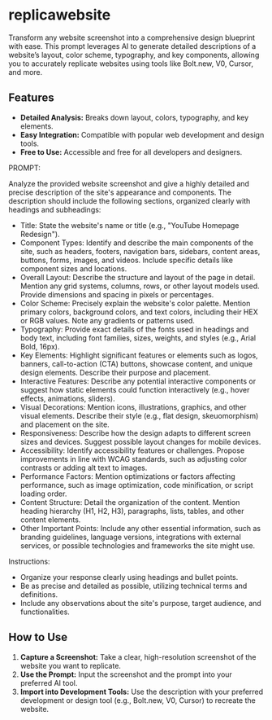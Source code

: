 # replicawebsite
Transform any website screenshot into a comprehensive design blueprint with ease. This prompt leverages AI to generate detailed descriptions of a website’s layout, color scheme, typography, and key components, allowing you to accurately replicate websites using tools like Bolt.new, V0, Cursor, and more.

## Features
- **Detailed Analysis:** Breaks down layout, colors, typography, and key elements.
- **Easy Integration:** Compatible with popular web development and design tools.
- **Free to Use:** Accessible and free for all developers and designers.

PROMPT:

Analyze the provided website screenshot and give a highly detailed and precise description of the site's appearance and components. The description should include the following sections, organized clearly with headings and subheadings:

* Title: State the website's name or title (e.g., "YouTube Homepage Redesign").
* Component Types: Identify and describe the main components of the site, such as headers, footers, navigation bars, sidebars, content areas, buttons, forms, images, and videos. Include specific details like component sizes and locations.
* Overall Layout: Describe the structure and layout of the page in detail. Mention any grid systems, columns, rows, or other layout models used. Provide dimensions and spacing in pixels or percentages.
* Color Scheme: Precisely explain the website's color palette. Mention primary colors, background colors, and text colors, including their HEX or RGB values. Note any gradients or patterns used.
* Typography: Provide exact details of the fonts used in headings and body text, including font families, sizes, weights, and styles (e.g., Arial Bold, 16px).
* Key Elements: Highlight significant features or elements such as logos, banners, call-to-action (CTA) buttons, showcase content, and unique design elements. Describe their purpose and placement.
* Interactive Features: Describe any potential interactive components or suggest how static elements could function interactively (e.g., hover effects, animations, sliders).
* Visual Decorations: Mention icons, illustrations, graphics, and other visual elements. Describe their style (e.g., flat design, skeuomorphism) and placement on the site.
* Responsiveness: Describe how the design adapts to different screen sizes and devices. Suggest possible layout changes for mobile devices.
* Accessibility: Identify accessibility features or challenges. Propose improvements in line with WCAG standards, such as adjusting color contrasts or adding alt text to images.
* Performance Factors: Mention optimizations or factors affecting performance, such as image optimization, code minification, or script loading order.
* Content Structure: Detail the organization of the content. Mention heading hierarchy (H1, H2, H3), paragraphs, lists, tables, and other content elements.
* Other Important Points: Include any other essential information, such as branding guidelines, language versions, integrations with external services, or possible technologies and frameworks the site might use.

Instructions:
* Organize your response clearly using headings and bullet points.
* Be as precise and detailed as possible, utilizing technical terms and definitions.
* Include any observations about the site's purpose, target audience, and functionalities.


## How to Use
1. **Capture a Screenshot:** Take a clear, high-resolution screenshot of the website you want to replicate.
2. **Use the Prompt:** Input the screenshot and the prompt into your preferred AI tool.
3. **Import into Development Tools:** Use the description with your preferred development or design tool (e.g., Bolt.new, V0, Cursor) to recreate the website.
